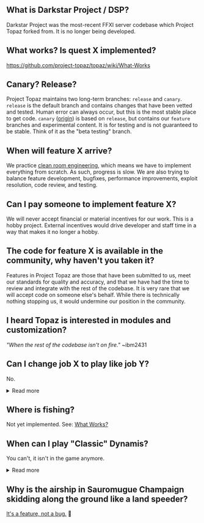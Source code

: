 ## What is Darkstar Project / DSP?
Darkstar Project was the most-recent FFXI server codebase which Project Topaz forked from. It is no longer being developed.

## What works? Is quest X implemented?
https://github.com/project-topaz/topaz/wiki/What-Works

## Canary? Release?
Project Topaz maintains two long-term branches: `release` and `canary`. `release` is the default branch and contains changes that have been vetted and tested. Human error can always occur, but this is the most stable place to get code. `canary` ([origin](https://en.wiktionary.org/wiki/canary_in_a_coal_mine)) is based on `release`, but contains our `feature` branches and experimental content. It is for testing and is not guaranteed to be stable. Think of it as the "beta testing" branch.

## When will feature X arrive?
We practice [clean room engineering](https://en.wikipedia.org/wiki/Clean_room_design), which means we have to implement everything from scratch. As such, progress is slow. We are also trying to balance feature development, bugfixes, performance improvements, exploit resolution, code review, and testing.

## Can I pay someone to implement feature X?
We will never accept financial or material incentives for our work. This is a hobby project. External incentives would drive developer and staff time in a way that makes it no longer a hobby.

## The code for feature X is available in the community, why haven't you taken it?
Features in Project Topaz are those that have been submitted to us, meet our standards for quality and accuracy, and that we have had the time to review and integrate with the rest of the codebase. It is very rare that we will accept code on someone else's behalf. While there is technically nothing stopping us, it would undermine our position in the community.

## I heard Topaz is interested in modules and customization?
_"When the rest of the codebase isn't on fire."_ ~ibm2431

## Can I change job X to play like job Y?
No.
<details>
<summary>Read more</summary>
You can check in the #customization channel, but _many many_ things are enforced by the game client. For instance; you can set your jobs to be 75NIN/75BLM but you won't be able to equip Lv75 BLM gear - this is enforced by the client. Bypassing these restrictions would need heavy client modification (which we don't support) or support scripts.
</details>

## Where is fishing?
Not yet implemented. See: [What Works?](https://github.com/project-topaz/topaz/wiki/What-Works)

## When can I play "Classic" Dynamis?
You can't, it isn't in the game anymore.
<details>
<summary>Read more</summary>
"Classic" Dynamis was removed from the game in 2011. The spawn mechanisms as you remember them are gone from the game, and those zones no longer act the way they used to. The overall project goal is to emulate the retail game as closely as possible, so a massive custom solution to approximate "Classic" Dynamis is not on our roadmap.


However, in 2017 Dynamis Divergence was released, a content level 149 version of the "Classic" Dynamis players wanted to experience again. If we were to support a custom Dynamis solution, it would be the implementation of Dynamis Divergence and a set of mods or switches that scale it down to level 75 era difficulty.


Keep in mind that we haven't completed all content up to 2007, so a full implementation of content from 2017 with mods on top isn't coming any time soon. 
</details>

## Why is the airship in Sauromugue Champaign skidding along the ground like a land speeder?
[It's a feature, not a bug.](http://project-topaz.com/issues/10) 👀

